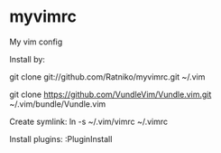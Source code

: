 # myvimrc
My vim config

Install by:

git clone git://github.com/Ratniko/myvimrc.git  ~/.vim

git clone https://github.com/VundleVim/Vundle.vim.git ~/.vim/bundle/Vundle.vim

Create symlink:
ln -s ~/.vim/vimrc ~/.vimrc

Install plugins:
:PluginInstall

